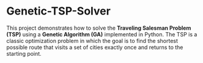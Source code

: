 # Genetic-TSP-Solver 
This project demonstrates how to solve the **Traveling Salesman Problem (TSP)** using a **Genetic Algorithm (GA)** implemented in Python. The TSP is a classic optimization problem in which the goal is to find the shortest possible route that visits a set of cities exactly once and returns to the starting point.
